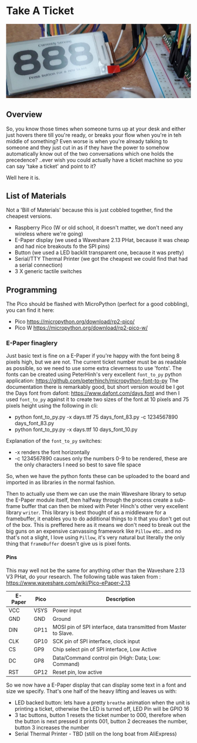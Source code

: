 # Take A Ticket

<img src="header.png" />

## Overview

So, you know those times when someone turns up at your desk and either just hovers there till you're ready, or breaks your flow when you're in teh middle of something?
Even worse is when you're already talking to someone and they just cut in as if they have the power to somehow automatically know out of the two conversations which one holds the precedence?
..ever wish you could actually have a ticket machine so you can say 'take a ticket' and point to it?

Well here it is.

## List of Materials

Not a 'Bill of Materials' because this is just cobbled together, find the cheapest versions.
 
 - Raspberry Pico (W or old school, it doesn't matter, we don't need any wireless where we're going)
 - E-Paper display (we used a Waveshare 2.13 PHat, because it was cheap and had nice breakouts fo the SPI pins)
 - Button (we used a LED backlit transparent one, because it was pretty)
 - Serial/TTY Thermal Printer (we got the cheapest we could find that had a serial connection)
 - 3 X generic tactile switches 

## Programming

The Pico should be flashed with MicroPython (perfect for a good cobbling), you can find it here:

 - Pico https://micropython.org/download/rp2-pico/
 - Pico W https://micropython.org/download/rp2-pico-w/

### E-Paper finaglery

Just basic text is fine on a E-Paper if you're happy with the font being 8 pixels high, but we are not. The current ticket number must be as readable as possible, so we need to use some extra cleverness to use 'fonts'. The fonts can be created using PeterHinh's very excellent `font_to_py` python application: https://github.com/peterhinch/micropython-font-to-py
The documentation there is remarkably good, but short version would be I got the Days font from dafont: https://www.dafont.com/days.font and then I used `font_to_py` against it to create two sizes of the font at 10 pixels and 75 pixels height using the following in cli:
 - python font_to_py.py -x days.ttf 75 days_font_83.py -c 1234567890 days_font_83.py
 - python font_to_py.py -x days.ttf 10 days_font_10.py

 Explanation of the `font_to_py` switches:
  - -x renders the font horizontally
  - -c 1234567890 causes only the numbers 0-9 to be rendered, these are the only characters I need so best to save file space

  So, when we have the python fonts these can be uploaded to the board and imported in as libraries in the normal fashion.

  Then to actually use them we can use the main Waveshare library to setup the E-Paper module itself, then halfway through the process create a sub-frame buffer that can then be mixed with Peter Hinch's other very excellent library `writer`. 
  This library is best thought of as a middleware for a framebuffer, it enables you to do additional things to it that you don't get out of the box. This is preffered here as it means we don't need to break out the big guns on an expensive canvassing framework like `Pillow` etc.. and no that's not a slight, I love using `Pillow`, it's very natural but literally the only thing that `frameBuffer` doesn't give us is pixel fonts.

#### Pins

This may well not be the same for anything other than the Waveshare 2.13 V3 PHat, do your research.
The following table was taken from : https://www.waveshare.com/wiki/Pico-ePaper-2.13

| E-Paper | Pico | Description |
|---|---|---|
| VCC | VSYS | Power input |
| GND | GND | Ground |
| DIN | GP11 | MOSI pin of SPI interface, data transmitted from Master to Slave. |
| CLK | GP10 | SCK pin of SPI interface, clock input |
| CS | GP9 | Chip select pin of SPI interface, Low Active |
| DC | GP8 | Data/Command control pin (High: Data; Low: Command) |
| RST | GP12 | Reset pin, low active  |

  So we now have a E-Paper display that can display some text in a font and size we specify. That's one half of the heavy lifting and leaves us with:

   - LED backed button: lets have a pretty `breathe` animation when the unit is printing a ticket, otherwise the LED is turned off, LED Pin will be GPIO 16
   - 3 tac buttons, button 1 resets the ticket number to 000, therefore when the button is next pressed it prints 001, button 2 decreases the number, button 3 increases the number
   - Serial Thermal Printer - TBD (still on the long boat from AliExpress)